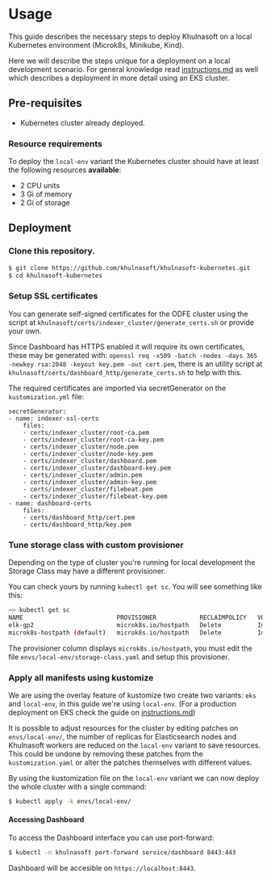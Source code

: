 # Usage

This guide describes the necessary steps to deploy Khulnasoft on a local Kubernetes environment (Microk8s, Minikube, Kind).

Here we will describe the steps unique for a deployment on a local development scenario. For general knowledge read [instructions.md](instructions.md) as well which describes a deployment in more detail using an EKS cluster.

## Pre-requisites

- Kubernetes cluster already deployed.

### Resource requirements

To deploy the `local-env` variant the Kubernetes cluster should have at least the following resources **available**:

- 2 CPU units
- 3 Gi of memory
- 2 Gi of storage

## Deployment

### Clone this repository.

```BASH
$ git clone https://github.com/khulnasoft/khulnasoft-kubernetes.git
$ cd khulnasoft-kubernetes
```

### Setup SSL certificates

You can generate self-signed certificates for the ODFE cluster using the script at `khulnasoft/certs/indexer_cluster/generate_certs.sh` or provide your own.

Since Dashboard has HTTPS enabled it will require its own certificates, these may be generated with: `openssl req -x509 -batch -nodes -days 365 -newkey rsa:2048 -keyout key.pem -out cert.pem`, there is an utility script at `khulnasoft/certs/dashboard_http/generate_certs.sh` to help with this.

The required certificates are imported via secretGenerator on the `kustomization.yml` file:

    secretGenerator:
    - name: indexer-ssl-certs
        files:
        - certs/indexer_cluster/root-ca.pem
        - certs/indexer_cluster/root-ca-key.pem
        - certs/indexer_cluster/node.pem
        - certs/indexer_cluster/node-key.pem
        - certs/indexer_cluster/dashboard.pem
        - certs/indexer_cluster/dashboard-key.pem
        - certs/indexer_cluster/admin.pem
        - certs/indexer_cluster/admin-key.pem
        - certs/indexer_cluster/filebeat.pem
        - certs/indexer_cluster/filebeat-key.pem
    - name: dashboard-certs
        files:
        - certs/dashboard_http/cert.pem
        - certs/dashboard_http/key.pem

### Tune storage class with custom provisioner

Depending on the type of cluster you're running for local development the Storage Class may have a different provisioner.

You can check yours by running `kubectl get sc`. You will see something like this:


```BASH
~> kubectl get sc
NAME                          PROVISIONER            RECLAIMPOLICY   VOLUMEBINDINGMODE   ALLOWVOLUMEEXPANSION   AGE
elk-gp2                       microk8s.io/hostpath   Delete          Immediate           false                  67d
microk8s-hostpath (default)   microk8s.io/hostpath   Delete          Immediate           false                  54d

```

The provisioner column displays `microk8s.io/hostpath`, you must edit the file `envs/local-env/storage-class.yaml` and setup this provisioner.

### Apply all manifests using kustomize

We are using the overlay feature of kustomize two create two variants: `eks` and `local-env`, in this guide we're using `local-env`. (For a production deployment on EKS check the guide on [instructions.md](instructions.md))

It is possible to adjust resources for the cluster by editing patches on `envs/local-env/`, the number of replicas for Elasticsearch nodes and Khulnasoft workers are reduced on the `local-env` variant to save resources. This could be undone by removing these patches from the `kustomization.yaml` or alter the patches themselves with different values.

By using the kustomization file on the `local-env` variant we can now deploy the whole cluster with a single command:

```BASH
$ kubectl apply -k envs/local-env/
```

#### Accessing Dashboard

To access the Dashboard interface you can use port-forward:

```bash
$ kubectl -n khulnasoft port-forward service/dashboard 8443:443
```

Dashboard will be accesible on ``https://localhost:8443``.
